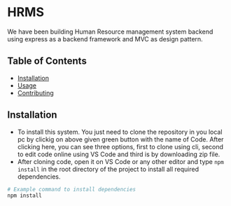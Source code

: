 # HRMS

We have been building Human Resource management system backend using express as a backend framework and MVC as design pattern.

## Table of Contents

- [Installation](#installation)
- [Usage](#usage)
- [Contributing](#contributing)

## Installation

- To install this system. You just need to clone the repository in you local pc by clickig on above given green button with the name of Code. After clicking here, you can see three options, first to clone using cli, second to edit code online using VS Code and third is by downloading zip file.
- After cloning code, open it on VS Code or any other editor and type `npm install` in the root directory of the project to install all required dependencies.

```bash
# Example command to install dependencies
npm install
